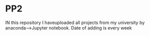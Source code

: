 # PP2
IN this repository I haveuploaded all projects from my university by anaconda-->Jupyter notebook. Date of adding is every week
